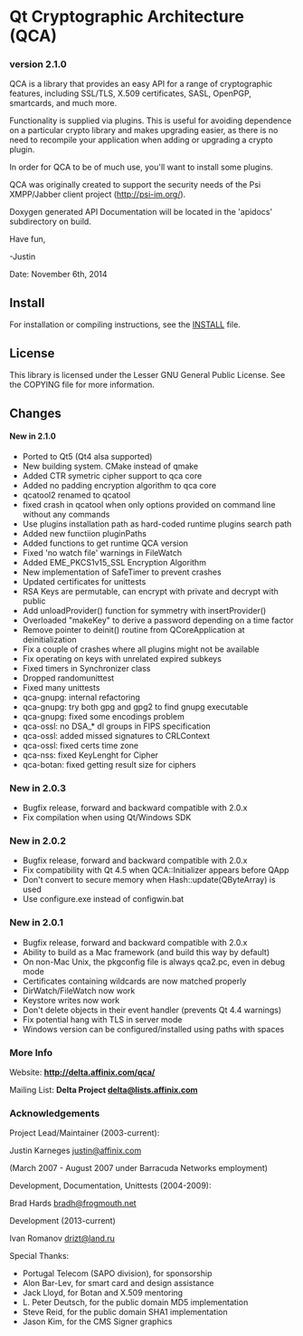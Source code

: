# Qt Cryptographic Architecture (QCA)
### version 2.1.0

QCA is a library that provides an easy API for a range of cryptographic
features, including SSL/TLS, X.509 certificates, SASL, OpenPGP, smartcards,
and much more.

Functionality is supplied via plugins.  This is useful for avoiding
dependence on a particular crypto library and makes upgrading easier,
as there is no need to recompile your application when adding or
upgrading a crypto plugin.

In order for QCA to be of much use, you'll want to install some plugins.

QCA was originally created to support the security needs of the
Psi XMPP/Jabber client project (http://psi-im.org/).

Doxygen generated API Documentation will be located in the 'apidocs' subdirectory on build.

Have fun,

-Justin

Date: November 6th, 2014


## Install
For installation or compiling instructions, see the [INSTALL](/blob/master/INSTALL) file.

## License
This library is licensed under the Lesser GNU General Public License.  See
the COPYING file for more information.

## Changes

#### New in 2.1.0
  - Ported to Qt5 (Qt4 alsa supported)
  - New building system. CMake instead of qmake
  - Added CTR symetric cipher support to qca core
  - Added no padding encryption algorithm to qca core
  - qcatool2 renamed to qcatool
  - fixed crash in qcatool when only options provided on command line without any commands
  - Use plugins installation path as hard-coded runtime plugins search path
  - Added new functiion pluginPaths
  - Added functions to get runtime QCA version
  - Fixed 'no watch file' warnings in FileWatch
  - Added EME_PKCS1v15_SSL Encryption Algorithm
  - New implementation of SafeTimer to prevent crashes
  - Updated certificates for unittests
  - RSA Keys are permutable, can encrypt with private and decrypt with public
  - Add unloadProvider() function for symmetry with insertProvider()
  - Overloaded "makeKey" to derive a password depending on a time factor
  - Remove pointer to deinit() routine from QCoreApplication at deinitialization
  - Fix a couple of crashes where all plugins might not be available
  - Fix operating on keys with unrelated expired subkeys
  - Fixed timers in Synchronizer class
  - Dropped randomunittest
  - Fixed many unittests
  - qca-gnupg: internal refactoring
  - qca-gnupg: try both gpg and gpg2 to find gnupg executable
  - qca-gnupg: fixed some encodings problem
  - qca-ossl: no DSA_* dl groups in FIPS specification
  - qca-ossl: added missed signatures to CRLContext
  - qca-ossl: fixed certs time zone
  - qca-nss: fixed KeyLenght for Cipher
  - qca-botan: fixed getting result size for ciphers

### New in 2.0.3
  - Bugfix release, forward and backward compatible with 2.0.x
  - Fix compilation when using Qt/Windows SDK

### New in 2.0.2
  - Bugfix release, forward and backward compatible with 2.0.x
  - Fix compatibility with Qt 4.5 when QCA::Initializer appears before QApp
  - Don't convert to secure memory when Hash::update(QByteArray) is used
  - Use configure.exe instead of configwin.bat

### New in 2.0.1
  - Bugfix release, forward and backward compatible with 2.0.x
  - Ability to build as a Mac framework (and build this way by default)
  - On non-Mac Unix, the pkgconfig file is always qca2.pc, even in debug mode
  - Certificates containing wildcards are now matched properly
  - DirWatch/FileWatch now work
  - Keystore writes now work
  - Don't delete objects in their event handler (prevents Qt 4.4 warnings)
  - Fix potential hang with TLS in server mode
  - Windows version can be configured/installed using paths with spaces

### More Info

Website: __http://delta.affinix.com/qca/__

Mailing List: __Delta Project <delta@lists.affinix.com>__

### Acknowledgements

Project Lead/Maintainer (2003-current):
  
  Justin Karneges <justin@affinix.com>
  
  (March 2007 - August 2007 under Barracuda Networks employment)

Development, Documentation, Unittests (2004-2009):
  
  Brad Hards <bradh@frogmouth.net>

Development (2013-current)
  
  Ivan Romanov <drizt@land.ru>

Special Thanks:
- Portugal Telecom (SAPO division), for sponsorship
- Alon Bar-Lev, for smart card and design assistance
- Jack Lloyd, for Botan and X.509 mentoring
- L. Peter Deutsch, for the public domain MD5 implementation
- Steve Reid, for the public domain SHA1 implementation
- Jason Kim, for the CMS Signer graphics


